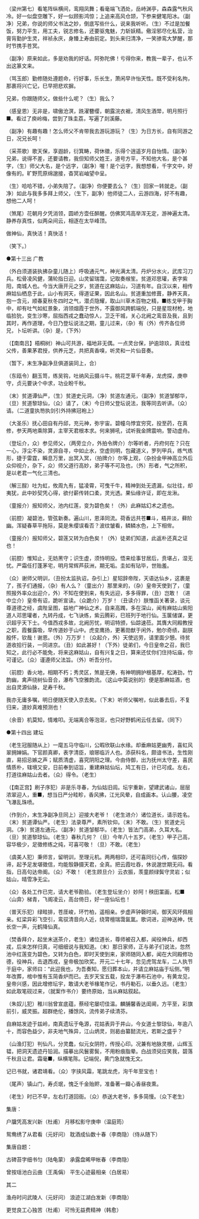 <!-- { "loadSidebar": true } -->
（梁州第七）看笔阵纵横间，鸾翔凤舞；看毫端飞洒处，岳峙渊亭，森森露气秋风冷。好一似盘空雕下，好一似顾影鸿惊；上追来高风仓颉，下参来健笔阳冰。（副净）兄弟，你说的师父书法之妙，倒底写些什么，说来我听听。（生）不过是加餐饭，努力平生，用工夫，锐志修名，还要驱鬼魅，力斩妖精。儆淫邪尽化私营，治膏肓勤护生灵，祥祯永庆，身臻上寿由前定。到头来归清净，一笑骖鸾大梦醒，那时节携手苍冥。

（副净）原来如此，多是劝我的好话。阿弥陀佛！亏得你来，教我一辈子，也认不出这篆文来。

（骂玉郎）勤修随处遵题命，行好事，乐长生，萧闲早许怡天性。既不受利名拘，那裹将兴亡记，巳早把悲欢摒。

兄弟，你跟随师父，做些什么呢？（生）我么？

（感皇恩）无非是，啸傲沧溟，跣濯簪缨，朝露浣衣裾，清风生酒斝，明月照行■。看过了庾岭梅，尝到了珠圭荔，写遍了剡溪藤。

（副净）有趣有趣！怎么师父不肯带我去游玩游玩？（生）为日方长，自有同游之日，况兄长呵！

（采茶歌）歌天保，享遐龄，衍箕畴，荷休徵，乐得个逍遥岁月自怡情。（副净）兄弟，说得不差，还要请教，我但知师父姓王，道号方平，不知他大名，是个甚字，（生）师父大名，是个远字，（副净）喔！是个远字，我想想看，千字文中，好像有的。旷野荒原绵邈接，杳冥岩岫望中呈。

（生）哈哈不错，小弟失陪了。（副净）你便要去么？（生）回家一转就走。（副净）如此与我多多拜上师父，（生下，副净）他师徒二人，云游四海，好不有趣，想他二人呵！

（煞尾）花朝月夕凭消领，圆峤方壶任醉醒。仿佛冥鸿高举浑无定，游神遍太清。静养存真性，似两朵间云，相逐在太华峰顶。

做神仙，真快活！真快活！

（笑下。）

●第十三出 广教

（外白须道装执拂杂童儿随上）呼吸通元气，神光满太清。丹炉分水火，武库习刀兵。松骨凌风健，蒲轮指日迎。山灵留瑞霭，记取奏缑笙。贫道邓思瓘，表字紫阳，南城人也。今当大唐开元之岁，贫道在这麻姑山，习道有年。自汉以来，相传麻姑仙栖息于此，山小有洞天，得道证果，因此名山。贫道重加修葺，静养天真，抱一含元，顺春夏秋冬四时之气，潜贞隐耀，取山川草木百物之精，■练戈甲于胸中，却有吐气如虹景象，消领烟霞于世外，不露御风跨鹤端倪，只是星现材枪，地临猃狁，变生沙寒，屈指西戎之蠢动惊人，卫乏干城，关心北阙之鸾音及我，且到其时，再作道理，今日乃登坛说法之期，童儿过来，（杂）有（外）传齐各位师兄，卜坛听讲。（杂）是，（下外）

（【南南吕】梧桐树）神山可共游，福地非无偶。一点灵台保，护逾琼玖，真诠桂父传，善果茅君授，供养元芝，共把真香嗅，听灵和一片仙音奏。

（暂下，末生净副净旦俱道装同上，合）

（东瓯令）翻玉笥，练吴钩，吐纳风云摄斗牛。桃花芝草千年寿，龙虎探，庚申守，贞元要诀个中求，功业盼千秋。

（末）贫道谭仙严，（生）贫道史元洞，（净）贫道左通元，（副净）贫道邹郁华，（旦）贫道黎琼仙，（众）请了，（末）今日师父登坛说法，我等同去听讲。（众）请。（二道童执笏执剑引外持拂冠袍上）

（大圣乐）抚心田自有丹邱，充元神，弥宇宙。碧幢乌悖宜穷究，投至药，在真修，参天两地乘除算，主宰天君根本求。何来狮吼，试听我金牌震响，警动虚舟。

（登坛介，众）参见师父，（两旁立介，外拍令牌介）尔等听者，丹府何在？只在一心，浮尘不染，灵源自寻，中如止水，空虚则明，包藏道义，罗列甲兵，练气练形，捷于雷霆，瞬息万里，出冥入冥，（拍牌介）尔等上观，（杂扮金甲神高立外后众仰视介，杂下，众）师父道行高妙，弟子等不可及也，（外）形者，气之所积，是以老君一气化三清也。

（解三酲）吐为虹，攸周九有，猛凌霄，可曳千牛，精神到处无遗漏，似壮往，却夷犹，此中妙契凭心得，欲付薪传转口柔，灵光透。果仙缘许证，即在龙湫。

（童报介）报知师父，池内红莲，变为碧色矣！（外）此麻姑幻术之遗也。

（前腔）凝碧池，管弦新奏。遍山川，恩泽同流。荷香远共苍■斗，梧井淡，藓阶幽。浑疑春草平拖际，莫是朱缨误看否？波纹皱看，鳞鳞水色，上下相侔。

（童报介）报知师父，碧莲又转为白色矣！（外）徒弟们知道，此返朴还真之证也！

（前腔）惟知止，无妨黑守；识生虚，须恃明投。悟来绘事甘居后，贲堪占，湿无忧。严霜任打蓬茅宅，明月常辉芦荻洲，期无垢。圭如有玷毕，世贻羞。

（众）谢师父明训，（丑扮太监执诏，杂引上）星轺辞帝陛，天语达仙乡，这裹是了，孩子们通报，（杂）有人么？（童出介）那里来的，（杂）皇帝天使到了，（童照报外率众出迎介，外）不知在使到来，有失远迎，多多得罪，（丑）岂敢！（进中立介）皇帝有诏，跪听宣读。（众跪介）万岁！（丑读介）朕惟函关著录，谈元尊道德之经，虞陛呈图，益地广神仙之术，自来高躅，多在深山，闻有麻姑山紫阳道人邓思瓘者，九转丹成，七飞诀练，紫云腾彩，巳班列于地行仙。玉箧储谋，更识超乎天下士。今值西戎多故，北阙厉忧，明诏特颁，仙踪速莅。其膺大同殿教授之职，霞餐露吸，早传道妙于山中。虎变鹰扬，更著勋猷于闲外，勉尔奇绩，副朕殷怀，钦哉！谢恩。（外）万万岁！（众起介，外）天使远劳，请里面少憩。待贫道收拾行装，一同进京。（丑）如此甚好！（下外）徒弟们，今日皇帝之召，我巳知之，此行必不能免，将来这麻姑山，自有兴复之日，算来还仗你们住持坛庙，你可谨记。（众）谨遵师父法旨。（外）听吾分付。

（前腔）香火地，相期不朽；秀灵区，煞是无俦，有神明拥护根基厚，松涛劲，竹韵幽，禽声绕树仙音合，瀑布飞空雅韵流。（这山中莫说别的）便是那麻姑酒，也出自灵源仙脉，足寿千秋。

我亦无庸多嘱，明日便随天使入京去矣。（下末）听师父嘱咐，似此番去后，不复归来，道妙真难预测也！

（余音）机莫知，情难叩。无端离合等泡沤，也只好野鹤闲云任去留。（同下）

●第十四出 建坛

（老生冠服随从上）一麾五马守临川，公暇欣联山水缘。却垂麻姑更幽秀，喜虹风翠拥婵娟。下官颜真卿，表字清臣，琅琊临沂人也。添获科名，颇谙书法，生性刚直，易招忌嫉之声；赋质清虚，喜究阴阳之理。今由侍御，出为抚州太守差，喜民情质朴，辖境又安，日前奉到诏旨，重建麻姑仙坛，鸠工有日，计已可成。左右，打道往麻姑山去者。（众）得令。（老生）

（【南正宫】刷子序犯）非是乐寻春，为仙姑旧闾。坛宇重新，望建武诸山，层层浓翠迎人，重■，想当日严分畦畛，香风拂，江光风晕，自成画本。认山腰，凌空飞瀑乱珠喷。

（作到介，末生净副净旦同上）迎接大老爷！（老生进介）诸位道长，请示姓名。（末）贫道谭仙严。（老生）法录尊严，素所钦仰。（末）不敢。（生）贫道史元洞。（净）贫道左通元。（副净）贫道邹郁华。（老生）皆法门高弟，久耳大名。（旦）贫道黎琼仙。（老生）春秋几何？（旦）今年八十五岁。（老生）甲子己高，容华极少，足徵修练之纯，可喜可敬！（旦）不敢。（老生）

（虞美人犯）秉师言，留明训，至理元机。两两相印，还可喜同衍心传，偕探妙谛，起予足发堪徵信，均能彀静摄天君，全真。把云霞吐吞，休说邈世期无闷。看指，日高句达帝阍。（众）不敢！（老生顾旦介）云衣振，羡童颜绿鬓守灵岩；似姑山，晴雪净无尘。

（众）各处工作已完，请大老爷勘验。（老生登坛坐介）妙阿！秧田罣画，松■〈山弇〉梯青，飞阁凌云，高台倚日，好一座仙坛也！

（普天乐犯）绿畦排，苍厓峻，环竹柏，遥相亲。步虚声钟磬时闻，御天风环佩相亲。虹梁异彩飞空引，鸾驭清音向人近，绕膂檀瑞霭氤氲。歌词进，迎神送神，恍长空一声，元鹤降仙真。

（焚香拜介，起坐末送茶介，老生）诸位道长，尊师被召入都，闻役神兵，却西戎，后来怎样归真，可细细说与我知道。（末）那日家师，正与弟子们说法，忽然池中红莲变为碧色，又转为白色，即时天使到来，家师随同入都，闻在大同殿修功德，役神兵，击退西戎，皇帝极加欣奖。开元二十七年，忽见虎驾龙车，二人执节于庭中，家师曰：“此迎我也，为吾奏知，愿归葬本山，并请立麻姑庙于坛侧。”明年改葬，棺中惟有玉简香炉而已。去岁天宝五载，投龙于瀑布石池中，有黄龙见，皇帝兴感，因此增修坛宇，敢请大老爷椽笔作记，书丹勒石，以垂久远。（老生）如此取笔砚过来，（就案作书介）要终原始，当从麻姑叙起。

（朱奴儿犯）稚川翁曾宣底蕴，蔡经宅屡叨佳温。麟脯馨香达闺阃，方平至，彩旗前引，威灵振。超群绝伦，播馀风，流传弟子续清芬。

自麻姑发迹于兹岭，南真遗坛于龟源，花姑表异于井山，今女道士黎琼仙，年逾八十，而容色益少，非夫地气殊异，江山炳灵，则曷由纂懿流光，若斯之盛乎？

（山渔灯犯）判仙凡，分灵蠢，似元女阴符，传授心印。况兼有地脉灵根，山辉玉韫，把洞天遗迹丹铅润。描摹出风鬟雾鬓，不用粉痕脂晕。白战须臾应笑我，碧落千秋且让君。霜毫■，纵横笔陈。记端倪，黄门急就愧无文。

记已书就，诸君靖看。（众）字挟风霜，笔跳龙虎，洵千年至宝也！

（尾声）镇山门，寿贞珉，愧乏千金贻赆，准备著一瓣心香昼夜熏。

（老生）时已不早，左右打道回衙。（众）恭送大老爷，多多简慢。（众下老生）

集唐：

户牖凭高发兴新（杜甫） 月移松影守庚申（温庭筠）

鸳鸯绣了从君看（元好问） 耽酒成仙数十春（李商隐）（侍从随下）

集唐自题：

古碑苔字细书匀（陆龟蒙） 承露盘晞甲帐春（李商隐）

曾按瑶池白云曲（王禹偁） 平生心迹最相亲（白居易）

其二

渔舟时问武陵人（元好问） 浪迹江湖白发新（李商隐）

更觉良工心独苦（杜甫） 可怜无益费精神（韩愈）

